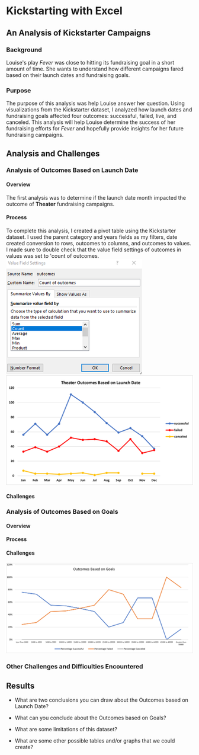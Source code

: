 # Kickstarting with Excel

## An Analysis of Kickstarter Campaigns

### Background
Louise's play _Fever_ was close to hitting its fundraising goal in a short amount of time. She wants to understand how different campaigns fared based on their launch dates and fundraising goals. 

### Purpose
The purpose of this analysis was help Louise answer her question. Using visualizations from the Kickstarter dataset, I analyzed how launch dates and fundraising goals affected four outcomes: successful, failed, live, and canceled. This analysis will help Louise determine the success of her fundraising efforts for _Fever_ and hopefully provide insights for her future fundraising campaigns.

## Analysis and Challenges

### Analysis of Outcomes Based on Launch Date
#### Overview
The first analysis was to determine if the launch date month impacted the outcome of **Theater** fundraising campaigns. 
#### Process 
To complete this analysis, I created a pivot table using the Kickstarter dataset. I used the parent category and years fields as my filters, date created conversion to rows, outcomes to columns, and outcomes to values. I made sure to double check that the value field settings of outcomes in values was set to 'count of outcomes.
![Count_of-Outcomes.PNG](https://github.com/dwwatson1/kickstarter-analysis/blob/main/Resources/Count_of_Outcomes.PNG)
![Theater_Outcomes_vs_Launches](https://github.com/dwwatson1/kickstarter-analysis/blob/main/Resources/Theater_Outcomes_vs_Launch.png)
#### Challenges
### Analysis of Outcomes Based on Goals
#### Overview
#### Process 
#### Challenges
![Outcomes_vs_Goals](https://github.com/dwwatson1/kickstarter-analysis/blob/main/Resources/Outcomes_vs_Goals.png)
### Other Challenges and Difficulties Encountered

## Results

- What are two conclusions you can draw about the Outcomes based on Launch Date?

- What can you conclude about the Outcomes based on Goals?

- What are some limitations of this dataset?

- What are some other possible tables and/or graphs that we could create?
